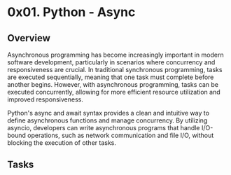 # 0x01. Python - Async

## Overview

Asynchronous programming has become increasingly important in modern software development, particularly in scenarios where concurrency and responsiveness are crucial. In traditional synchronous programming, tasks are executed sequentially, meaning that one task must complete before another begins. However, with asynchronous programming, tasks can be executed concurrently, allowing for more efficient resource utilization and improved responsiveness. 

Python's async and await syntax provides a clean and intuitive way to define asynchronous functions and manage concurrency. By utilizing asyncio, developers can write asynchronous programs that handle I/O-bound operations, such as network communication and file I/O, without blocking the execution of other tasks.


## Tasks
